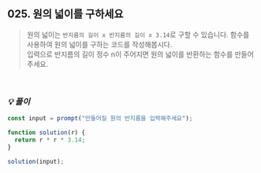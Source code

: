 ## 025. 원의 넓이를 구하세요

> 원의 넓이는 `반지름의 길이 x 반지름의 길이 x 3.14`로 구할 수 있습니다.
> 함수를 사용하여 원의 넓이를 구하는 코드를 작성해봅시다. <br>
> 입력으로 반지름의 길이 정수 n이 주어지면 원의 넓이를 반환하는 함수를 만들어 주세요.

<br>

### _💡 풀이_

```js
const input = prompt("만들어질 원의 반지름을 입력해주세요");

function solution(r) {
  return r * r * 3.14;
}

solution(input);
```
